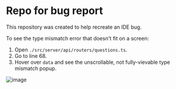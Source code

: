 # Repo for bug report
This repository was created to help recreate an IDE bug.

To see the type mismatch error that doesn't fit on a screen:
1. Open `./src/server/api/routers/questions.ts`.
2. Go to line 68.
3. Hover over `data` and see the unscrollable, not fully-vievable type mismatch popup.

![image](https://github.com/jkazimierczak/type-mismatch-popup/assets/77862767/e3fe8f39-3da7-4f4c-a0d6-572bfed5ceeb)
